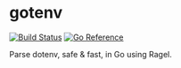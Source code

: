 gotenv
=======

[![Build Status](https://github.com/wkhere/gotenv/actions/workflows/go.yml/badge.svg)](https://github.com/wkhere/gotenv/actions/workflows/go.yml)
[![Go Reference](https://pkg.go.dev/badge/github.com/wkhere/gotenv.svg)](https://pkg.go.dev/github.com/wkhere/gotenv)

Parse dotenv, safe & fast, in Go using Ragel.

